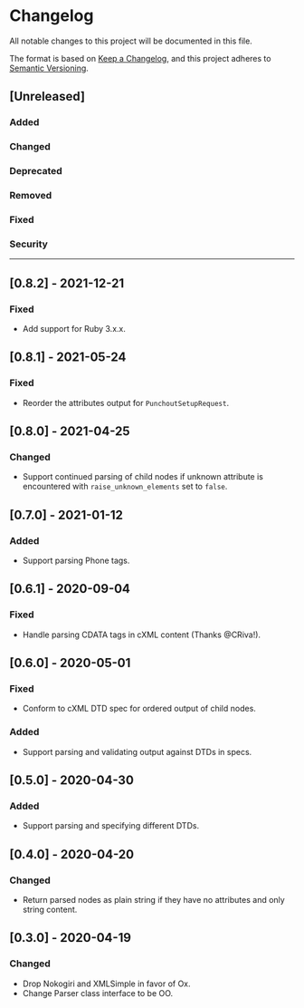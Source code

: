 # Changelog
All notable changes to this project will be documented in this file.

The format is based on [Keep a Changelog](https://keepachangelog.com/en/1.0.0/),
and this project adheres to [Semantic Versioning](https://semver.org/spec/v2.0.0.html).

## [Unreleased]
### Added
### Changed
### Deprecated
### Removed
### Fixed
### Security

---

## [0.8.2] - 2021-12-21
### Fixed
- Add support for Ruby 3.x.x.

## [0.8.1] - 2021-05-24
### Fixed
- Reorder the attributes output for `PunchoutSetupRequest`.

## [0.8.0] - 2021-04-25
### Changed
- Support continued parsing of child nodes if unknown attribute is encountered with `raise_unknown_elements` set to `false`.

## [0.7.0] - 2021-01-12
### Added
- Support parsing Phone tags.

## [0.6.1] - 2020-09-04
### Fixed
- Handle parsing CDATA tags in cXML content (Thanks @CRiva!).

## [0.6.0] - 2020-05-01
### Fixed
- Conform to cXML DTD spec for ordered output of child nodes.
### Added
- Support parsing and validating output against DTDs in specs.

## [0.5.0] - 2020-04-30
### Added
- Support parsing and specifying different DTDs.

## [0.4.0] - 2020-04-20
### Changed
- Return parsed nodes as plain string if they have no attributes and only string content.

## [0.3.0] - 2020-04-19
### Changed
- Drop Nokogiri and XMLSimple in favor of Ox.
- Change Parser class interface to be OO.
